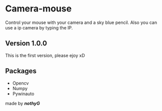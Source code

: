 # Camera-mouse
Control your mouse with your camera and a sky blue pencil. Also you can use a ip camera by typing the IP.

## Version 1.0.0
This is the first version,  please ejoy xD

## Packages
* Opencv
* Numpy
* Pywinauto

made by **_nothyG_**

